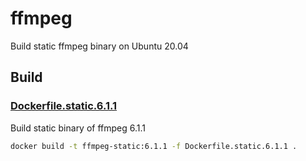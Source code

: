# ffmpeg

Build static ffmpeg binary on Ubuntu 20.04

## Build

### [Dockerfile.static.6.1.1](Dockerfile.static.6.1.1)

Build static binary of ffmpeg 6.1.1

```bash
docker build -t ffmpeg-static:6.1.1 -f Dockerfile.static.6.1.1 .
```